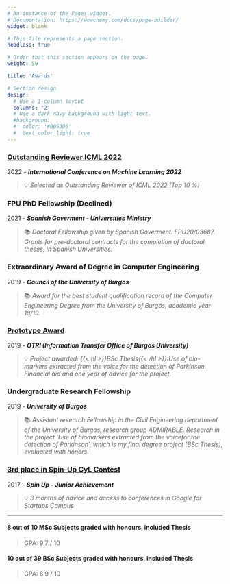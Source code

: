 ```yaml
---
# An instance of the Pages widget.
# Documentation: https://wowchemy.com/docs/page-builder/
widget: blank

# This file represents a page section.
headless: true

# Order that this section appears on the page.
weight: 50

title: 'Awards'

# Section design
design:
  # Use a 1-column layout
  columns: "2"
  # Use a dark navy background with light text.
  #background:
  #  color: '#0053D6'
  #  text_color_light: true
---
```

### [Outstanding Reviewer ICML 2022](https://icml.cc/Conferences/2022/Reviewers#:~:text=Outstanding%20Reviewers)
2022 - ***International Conference on Machine Learning 2022***
> 💡 *Selected as Outstanding Reviewer of ICML 2022 (Top 10 %)*

### FPU PhD Fellowship (Declined) 
2021 - ***Spanish Goverment - Universities Ministry***
> 📚 *Doctoral Fellowship given by Spanish Goverment. FPU20/03687. Grants for pre-doctoral contracts for the completion of doctoral theses, in Spanish Universities.*

### Extraordinary Award of Degree in Computer Engineering 
2019 - ***Council of the University of Burgos***
> 📚 *Award for the best student qualification record of the Computer Engineering Degree from the University of Burgos, academic year 18/19.*

### [Prototype Award](https://www.ubu.es/sites/default/files/articles/files/acta_seleccion_prototipos_firmada.pdf)
2019 - ***OTRI (Information Transfer Office of Burgos University)***
> 💡 *Project awarded: {{< hl >}}BSc Thesis{{< /hl >}}:Use of bio-markers extracted from the voice for the detection of Parkinson. Financial aid and one year of advice for the project.*

### Undergraduate Research Fellowship 
2019 - ***University of Burgos***
> 📚 *Assistant research Fellowship in the Civil Engineering department of the University of Burgos, research group ADMIRABLE. Research in the project 'Use of biomarkers extracted from the voicefor the detection of Parkinson', which is my final degree project (BSc Thesis), evaluated with honors.*

### [3rd place in Spin-Up CyL Contest](https://diariodevalladolid.elmundo.es/articulo/innovadores/poli-detecta-drogas-volante/20170314112648216192.html)
2017 - ***Spin Up - Junior Achievement***
> 💡 *3 months of advice and access to conferences in Google for Startups Campus*

*************************

#### 8 out of 10 MSc Subjects graded with honours, included Thesis
> GPA: 9.7 / 10

#### 10 out of 39 BSc Subjects graded with honours, included Thesis
> GPA: 8.9 / 10